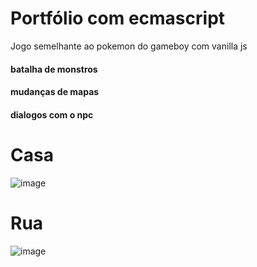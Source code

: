 # Portfólio com ecmascript
Jogo semelhante ao pokemon do gameboy com vanilla js

#### batalha de monstros
#### mudanças de mapas
#### dialogos com o npc

# Casa
![image](https://user-images.githubusercontent.com/19413241/198895396-26d790ff-09d1-4939-984f-a9cb0ad2c9b7.png)
# Rua
![image](https://user-images.githubusercontent.com/19413241/198895433-b5e8f949-5c70-405f-bd77-c8318dd89f89.png)
